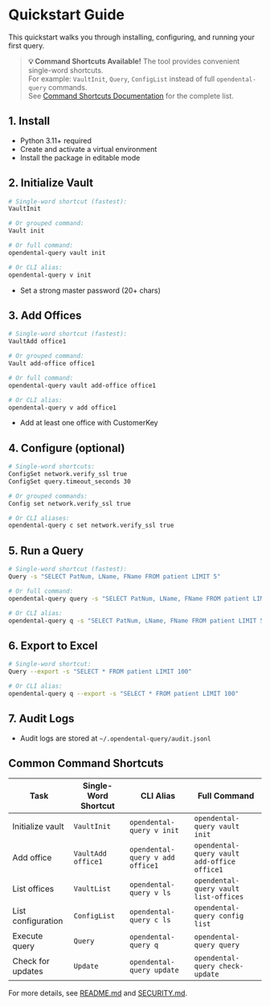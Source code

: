 # Quickstart Guide

This quickstart walks you through installing, configuring, and running your first query.

> **💡 Command Shortcuts Available!** The tool provides convenient single-word shortcuts.  
> For example: `VaultInit`, `Query`, `ConfigList` instead of full `opendental-query` commands.  
> See [Command Shortcuts Documentation](COMMAND_ALIASES.md) for the complete list.

## 1. Install

- Python 3.11+ required
- Create and activate a virtual environment
- Install the package in editable mode

## 2. Initialize Vault

```bash
# Single-word shortcut (fastest):
VaultInit

# Or grouped command:
Vault init

# Or full command:
opendental-query vault init

# Or CLI alias:
opendental-query v init
```

- Set a strong master password (20+ chars)

## 3. Add Offices

```bash
# Single-word shortcut (fastest):
VaultAdd office1

# Or grouped command:
Vault add-office office1

# Or full command:
opendental-query vault add-office office1

# Or CLI alias:
opendental-query v add office1
```

- Add at least one office with CustomerKey

## 4. Configure (optional)

```bash
# Single-word shortcuts:
ConfigSet network.verify_ssl true
ConfigSet query.timeout_seconds 30

# Or grouped commands:
Config set network.verify_ssl true

# Or CLI aliases:
opendental-query c set network.verify_ssl true
```

## 5. Run a Query

```bash
# Single-word shortcut (fastest):
Query -s "SELECT PatNum, LName, FName FROM patient LIMIT 5"

# Or full command:
opendental-query query -s "SELECT PatNum, LName, FName FROM patient LIMIT 5"

# Or CLI alias:
opendental-query q -s "SELECT PatNum, LName, FName FROM patient LIMIT 5"
```

## 6. Export to Excel

```bash
# Single-word shortcut:
Query --export -s "SELECT * FROM patient LIMIT 100"

# Or CLI alias:
opendental-query q --export -s "SELECT * FROM patient LIMIT 100"
```

## 7. Audit Logs

- Audit logs are stored at `~/.opendental-query/audit.jsonl`

## Common Command Shortcuts

| Task | Single-Word Shortcut | CLI Alias | Full Command |
|------|---------------------|-----------|--------------|
| Initialize vault | `VaultInit` | `opendental-query v init` | `opendental-query vault init` |
| Add office | `VaultAdd office1` | `opendental-query v add office1` | `opendental-query vault add-office office1` |
| List offices | `VaultList` | `opendental-query v ls` | `opendental-query vault list-offices` |
| List configuration | `ConfigList` | `opendental-query c ls` | `opendental-query config list` |
| Execute query | `Query` | `opendental-query q` | `opendental-query query` |
| Check for updates | `Update` | `opendental-query update` | `opendental-query check-update` |

For more details, see [README.md](../README.md) and [SECURITY.md](SECURITY.md).

